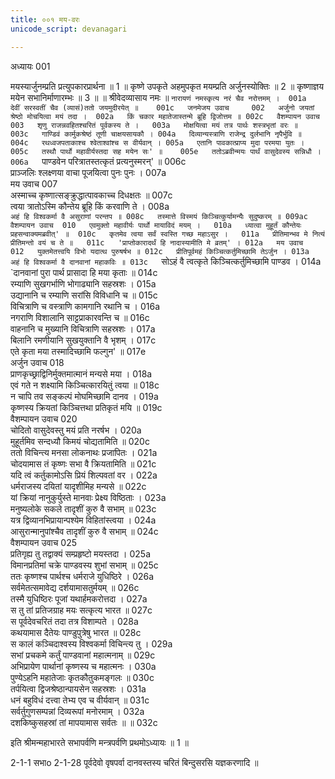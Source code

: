 ```yaml
---
title: ००१ मय-वरः
unicode_script: devanagari

---
```

अध्यायः 001

मयस्यार्जुनम्प्रति प्रत्युपकारप्रार्थना ॥ 1 ॥ कृष्णे उपकृते अहमुपकृत मयम्प्रति अर्जुनस्योक्तिः ॥ 2 ॥ कृष्णाज्ञय मयेन सभानिर्माणारम्भः ॥ 3 ॥
॥ श्रीवेदव्यासाय नमः ॥
`नारायणं नमस्कृत्य नरं चैव नरोत्तमम् ।	001a  
देवीं सरस्वतीं चैव (व्यासं)ततो जयमुदीरयेत् ॥	001c  
जनमेजय उवाच 	002  
अर्जुनो जयतां श्रेष्ठो मोचयित्वा मयं तदा ।	002a  
किं चकार महातेजास्तन्मे ब्रूहि द्विजोत्तम ॥	002c  
वैशम्पायन उवाच 	003  
शृणु राजन्नवहितश्चरितं पूर्वकस्य ते ।	003a  
मोक्षयित्वा मयं तत्र पार्थः शस्त्रभृतां वरः ॥	003c  
गाण्डिवं कार्मुकश्रेष्ठं तूणी चाक्षयसायकौ ।	004a  
दिव्यान्यस्त्राणि राजेन्द्र दुर्लभानि नृपैर्भुवि ॥	004c  
रथध्वजपताकाश्च श्वेताश्वांश्च स वीर्यवान् ।	005a  
एतानि पावकात्प्राप्य मुदा परमया युतः ।	005c  
तस्थौ पार्थो महावीर्यस्तदा सह मयेन सः' ॥	005e  
ततोऽब्रवीन्मयः पार्थं वासुदेवस्य सन्निधौ ।	006a  
`पाण्डवेन परित्रातस्तत्कृतं प्रत्यनुस्मरन्' ॥	006c  
प्राञ्जलिः श्लक्ष्णया वाचा पूजयित्वा पुनः पुनः ।	007a  
मय उवाच 	007  
अस्माच्च कृष्णात्सङ्क्रुद्धात्पावकाच्च दिधक्षतः ॥	007c  
त्वया त्रातोऽस्मि कौन्तेय ब्रूहि किं करवाणि ते ।	008a  
`अहं हि विश्वकर्मा वै असुराणां परन्तप ॥	008c  
तस्मात्ते विस्मयं किञ्चित्कुर्यामन्यैः सुदुष्करम् ॥	009ac  
वैशम्पायन उवाच 	010  
एवमुक्तो महावीर्यः पार्थो मायाविदं मयम् ।	010a  
ध्यात्वा मुहूर्तं कौन्तेयः प्रहसन्वाक्यमब्रवीत्' ॥	010c  
कृतमेव त्वया सर्वं स्वस्ति गच्छ महाऽसुर ।	011a  
प्रीतिमान्भव मे नित्यं प्रीतिमन्तो वयं च ते ॥	011c  
'प्राप्तोकारादर्थं हि नादास्यामीति मे व्रतम्' ।	012a  
मय उवाच 	012  
युक्तमेतत्त्वयि विभो यदात्थ पुरुषर्षभ ॥	012c  
प्रीतिपूर्वमहं किञ्चित्कर्तुमिच्छामि तेऽर्जुन ।	013a  
अहं हि विश्वकर्मा वै दानवानां महाकविः ॥	013c  
`सोऽहं वै त्वत्कृते किञ्चित्कर्तुमिच्छामि पाण्डव ।	014a  
`दानवानां पुरा पार्थ प्रासादा हि मया कृताः ॥	014c  
रम्याणि सुखगर्भाणि भोगाढ्यानि सहस्रशः ।	015a  
उद्यानानि च रम्याणि सरांसि विविधानि च ॥	015c  
विचित्राणि च वस्त्राणि कामगानि रथानि च ।	016a  
नगराणि विशालानि साट्टप्राकारवन्ति च ॥	016c  
वाहनानि च मुख्यानि विचित्राणि सहस्रशः ।	017a  
बिलानि रमणीयानि सुखयुक्तानि वै भृशम् ।	017c  
एते कृता मया तस्मादिच्छामि फल्गुन' ॥	017e  
अर्जुन उवाच 	018  
प्राणकृच्छ्राद्विनिर्मुक्तमात्मानं मन्यसे मया ।	018a  
एवं गते न शक्ष्यामि किञ्चित्कारयितुं त्वया ॥	018c  
न चापि तव सङ्कल्पं मोघमिच्छामि दानव ।	019a  
कृष्णस्य क्रियतां किञ्चित्तथा प्रतिकृतं मयि ॥	019c  
वैशम्पायन उवाच 	020  
चोदितो वासुदेवस्तु मयं प्रति नरर्षभ ।	020a  
मुहूर्तमिव सन्दध्यौ किमयं चोद्यतामिति ॥	020c  
ततो विचिन्त्य मनसा लोकनाथः प्रजापितः ।	021a  
चोदयामास तं कृष्णः सभा वै क्रियतामिति ॥	021c  
यदि त्वं कर्तुकामोऽसि प्रियं शिल्पवतां वर ।	022a  
धर्मराजस्य दयितां यादृशीमिह मन्यसे ॥	022c  
यां क्रियां नानुकुर्युस्ते मानवाः प्रेक्ष्य विष्ठिताः ।	023a  
मनुष्यलोके सकले तादृशीं कुरु वै सभाम् ॥	023c  
यत्र द्विव्यानभिप्रायान्पश्येम विहितांस्त्वया ।	024a  
आसुरान्मानुपांश्चैव तादृशीं कुरु वै सभाम् ॥	024c  
वैशम्पायन उवाच 	025  
प्रतिगृह्य तु तद्वाक्यं सम्प्रहृष्टो मयस्तदा ।	025a  
विमानप्रतिमां चक्रे पाण्डवस्य शुभां सभाम् ॥	025c  
ततः कृष्णश्च पार्थश्च धर्मराजे युधिष्ठिरे ।	026a  
सर्वमेतत्समावेद्य दर्शयामासतुर्मयम् ॥	026c  
तस्मै युधिष्ठिरः पूजां यथार्हमकरोत्तदा ।	027a  
स तु तां प्रतिजग्राह मयः सत्कृत्य भारत ॥	027c  
स पूर्वदेवचरितं तदा तत्र विशाम्पते ।	028a  
कथयामास दैतेयः पाण्डुपुत्रेषु भारत ॥	028c  
स कालं कञ्चिदाश्वस्य विश्वकर्मा विचिन्त्य तु ।	029a  
सभां प्रचकमे कर्तुं पाण्डवानां महात्मनाम् ॥	029c  
अभिप्रायेण पार्थानां कृष्णस्य च महात्मनः ।	030a  
पुण्येऽहनि महातेजाः कृतकौतुकमङ्गलः ॥	030c  
तर्पयित्वा द्विजश्रेष्ठान्पायसेन सहस्रशः ।	031a  
धनं बहुविधं दत्त्वा तेभ्य एव च वीर्यवान् ॥	031c  
सर्वर्तुगुणसम्पन्नां दिव्यरूपां मनोरमाम् ।	032a  
दशकिष्कुसहस्रां तां मापयामास सर्वतः ॥ ॥	032c  

इति श्रीमन्महाभारते सभापर्वणि मन्त्रपर्वणि प्रथमोऽध्यायः ॥ 1 ॥

2-1-1 सभाo 2-1-28 पूर्वदेवो वृषपर्वा दानवस्तस्य चरितं बिन्दुसरसि यज्ञकरणादि ॥